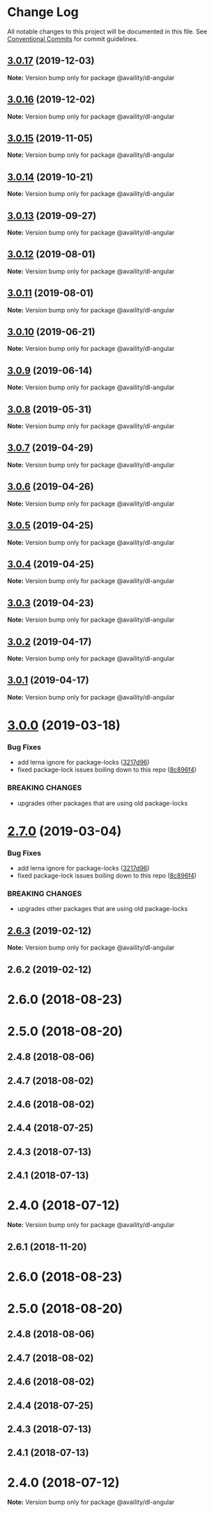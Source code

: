 # Change Log

All notable changes to this project will be documented in this file.
See [Conventional Commits](https://conventionalcommits.org) for commit guidelines.

## [3.0.17](https://github.com/Availity/sdk-js/compare/@availity/dl-angular@3.0.16...@availity/dl-angular@3.0.17) (2019-12-03)

**Note:** Version bump only for package @availity/dl-angular





## [3.0.16](https://github.com/Availity/sdk-js/compare/@availity/dl-angular@3.0.15...@availity/dl-angular@3.0.16) (2019-12-02)

**Note:** Version bump only for package @availity/dl-angular





## [3.0.15](https://github.com/Availity/sdk-js/compare/@availity/dl-angular@3.0.14...@availity/dl-angular@3.0.15) (2019-11-05)

**Note:** Version bump only for package @availity/dl-angular





## [3.0.14](https://github.com/Availity/sdk-js/compare/@availity/dl-angular@3.0.13...@availity/dl-angular@3.0.14) (2019-10-21)

**Note:** Version bump only for package @availity/dl-angular





## [3.0.13](https://github.com/Availity/sdk-js/compare/@availity/dl-angular@3.0.12...@availity/dl-angular@3.0.13) (2019-09-27)

**Note:** Version bump only for package @availity/dl-angular





## [3.0.12](https://github.com/Availity/sdk-js/compare/@availity/dl-angular@3.0.10...@availity/dl-angular@3.0.12) (2019-08-01)

**Note:** Version bump only for package @availity/dl-angular





## [3.0.11](https://github.com/Availity/sdk-js/compare/@availity/dl-angular@3.0.10...@availity/dl-angular@3.0.11) (2019-08-01)

**Note:** Version bump only for package @availity/dl-angular





## [3.0.10](https://github.com/Availity/sdk-js/compare/@availity/dl-angular@3.0.9...@availity/dl-angular@3.0.10) (2019-06-21)

**Note:** Version bump only for package @availity/dl-angular





## [3.0.9](https://github.com/Availity/sdk-js/compare/@availity/dl-angular@3.0.8...@availity/dl-angular@3.0.9) (2019-06-14)

**Note:** Version bump only for package @availity/dl-angular





## [3.0.8](https://github.com/Availity/sdk-js/compare/@availity/dl-angular@3.0.7...@availity/dl-angular@3.0.8) (2019-05-31)

**Note:** Version bump only for package @availity/dl-angular





## [3.0.7](https://github.com/Availity/sdk-js/compare/@availity/dl-angular@3.0.6...@availity/dl-angular@3.0.7) (2019-04-29)

**Note:** Version bump only for package @availity/dl-angular





## [3.0.6](https://github.com/Availity/sdk-js/compare/@availity/dl-angular@3.0.5...@availity/dl-angular@3.0.6) (2019-04-26)

**Note:** Version bump only for package @availity/dl-angular





## [3.0.5](https://github.com/Availity/sdk-js/compare/@availity/dl-angular@3.0.4...@availity/dl-angular@3.0.5) (2019-04-25)

**Note:** Version bump only for package @availity/dl-angular





## [3.0.4](https://github.com/Availity/sdk-js/compare/@availity/dl-angular@3.0.3...@availity/dl-angular@3.0.4) (2019-04-25)

**Note:** Version bump only for package @availity/dl-angular





## [3.0.3](https://github.com/Availity/sdk-js/compare/@availity/dl-angular@3.0.2...@availity/dl-angular@3.0.3) (2019-04-23)

**Note:** Version bump only for package @availity/dl-angular





## [3.0.2](https://github.com/Availity/sdk-js/compare/@availity/dl-angular@3.0.1...@availity/dl-angular@3.0.2) (2019-04-17)

**Note:** Version bump only for package @availity/dl-angular





## [3.0.1](https://github.com/Availity/sdk-js/compare/@availity/dl-angular@3.0.0...@availity/dl-angular@3.0.1) (2019-04-17)

**Note:** Version bump only for package @availity/dl-angular





# [3.0.0](https://github.com/Availity/sdk-js/compare/@availity/dl-angular@2.6.3...@availity/dl-angular@3.0.0) (2019-03-18)


### Bug Fixes

* add lerna ignore for package-locks ([3217d96](https://github.com/Availity/sdk-js/commit/3217d96))
* fixed package-lock issues boiling down to this repo ([8c896f4](https://github.com/Availity/sdk-js/commit/8c896f4))


### BREAKING CHANGES

* upgrades other packages that are using old package-locks





# [2.7.0](https://github.com/Availity/sdk-js/compare/@availity/dl-angular@2.6.3...@availity/dl-angular@2.7.0) (2019-03-04)


### Bug Fixes

* add lerna ignore for package-locks ([3217d96](https://github.com/Availity/sdk-js/commit/3217d96))
* fixed package-lock issues boiling down to this repo ([8c896f4](https://github.com/Availity/sdk-js/commit/8c896f4))


### BREAKING CHANGES

* upgrades other packages that are using old package-locks





## [2.6.3](https://github.com/Availity/sdk-js/compare/@availity/dl-angular@2.6.2...@availity/dl-angular@2.6.3) (2019-02-12)

**Note:** Version bump only for package @availity/dl-angular





## 2.6.2 (2019-02-12)



# 2.6.0 (2018-08-23)



# 2.5.0 (2018-08-20)



## 2.4.8 (2018-08-06)



## 2.4.7 (2018-08-02)



## 2.4.6 (2018-08-02)



## 2.4.4 (2018-07-25)



## 2.4.3 (2018-07-13)



## 2.4.1 (2018-07-13)



# 2.4.0 (2018-07-12)

**Note:** Version bump only for package @availity/dl-angular





<a name="2.6.1"></a>
## 2.6.1 (2018-11-20)



<a name="2.6.0"></a>
# 2.6.0 (2018-08-23)



<a name="2.5.0"></a>
# 2.5.0 (2018-08-20)



<a name="2.4.8"></a>
## 2.4.8 (2018-08-06)



<a name="2.4.7"></a>
## 2.4.7 (2018-08-02)



<a name="2.4.6"></a>
## 2.4.6 (2018-08-02)



<a name="2.4.4"></a>
## 2.4.4 (2018-07-25)



<a name="2.4.3"></a>
## 2.4.3 (2018-07-13)



<a name="2.4.1"></a>
## 2.4.1 (2018-07-13)



<a name="2.4.0"></a>
# 2.4.0 (2018-07-12)




**Note:** Version bump only for package @availity/dl-angular

